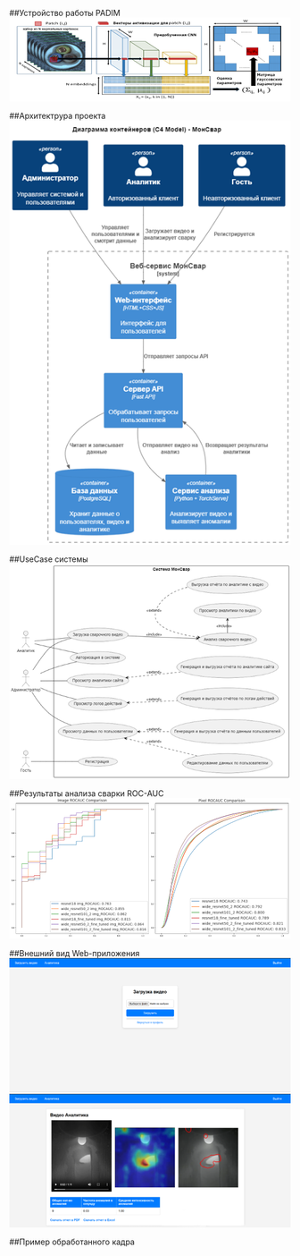 ##Устройство работы PADIM
![Иллюстрация к проекту](https://github.com/Sebrskaya/Application_for_TalentHub/blob/main/assets/PADIM.png)

##Архитектрура проекта
![Иллюстрация к проекту](https://github.com/Sebrskaya/Application_for_TalentHub/blob/main/assets/diagram.png)

##UseCase системы
![Иллюстрация к проекту](https://github.com/Sebrskaya/Application_for_TalentHub/blob/main/assets/UseCase.png)

##Результаты анализа сварки ROC-AUC
![Иллюстрация к проекту](https://github.com/Sebrskaya/Application_for_TalentHub/blob/main/assets/ROC-AUC.png)

##Внешний вид Web-приложения
![Иллюстрация к проекту](https://github.com/Sebrskaya/Application_for_TalentHub/blob/main/assets/image_2025-07-08_16-25-48.png)
![Иллюстрация к проекту](https://github.com/Sebrskaya/Application_for_TalentHub/blob/main/assets/image.png)

##Пример обработанного кадра

